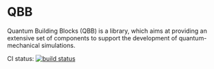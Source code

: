 QBB
===

Quantum Building Blocks (QBB) is a library, which aims at providing an extensive set of components to support the development of quantum-mechanical
simulations.

CI status: [![build status](https://gitlab-ci.physik.uni-kiel.de/projects/1/status.png?ref=master)](https://gitlab-ci.physik.uni-kiel.de/projects/1?ref=master)